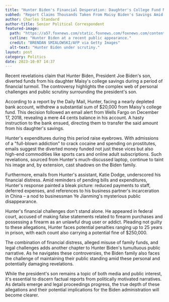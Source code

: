 ```yaml
---
title: "Hunter Biden's Financial Desperation: Daughter's College Fund Misused?"
subhed: "Report Claims Thousands Taken From Maisy Biden's Savings Amid Financial Crisis"
author: Charles Standard
author-title: Senior Political Correspondent
featured-image: 
  path: "https://a57.foxnews.com/static.foxnews.com/foxnews.com/content/uploads/2023/10/720/405/GettyImages-1255040527.jpg?ve=1&tl=1"
  cutline: "Hunter Biden at a recent public appearance."
  credit: "BRENDAN SMIALOWSKI/AFP via Getty Images"
  alt-text: "Hunter Biden under scrutiny."
layout: post
category: Politics
date: 2023-10-07 14:37
---
```


Recent revelations claim that Hunter Biden, President Joe Biden's son, diverted funds from his daughter Maisy's college savings during a period of financial turmoil. The controversy highlights the complex web of personal challenges and public scrutiny surrounding the president's son.

According to a report by the Daily Mail, Hunter, facing a nearly depleted bank account, withdrew a substantial sum of $20,000 from Maisy's college fund. This decision followed an email alert from Wells Fargo on December 17, 2018, revealing a mere 44 cents balance in his account. A hasty instruction to the bank ensued, directing them to transfer the said amount from his daughter's savings.

Hunter's expenditures during this period raise eyebrows. With admissions of a "full-blown addiction" to crack cocaine and spending on prostitutes, emails suggest the diverted money funded not just these vices but also high-end commodities like sports cars and online adult subscriptions. Such revelations, sourced from Hunter's much-discussed laptop, continue to taint his image and, by extension, cast shadows on the Biden family.

Furthermore, emails from Hunter's assistant, Katie Dodge, underscored his financial distress. Amid reminders of pending bills and expenditures, Hunter's response painted a bleak picture: reduced payments to staff, deferred expenses, and references to his business partner's incarceration in China – a nod to businessman Ye Jianming's mysterious public disappearance.

Hunter's financial challenges don't stand alone. He appeared in federal court, accused of making false statements related to firearm purchases and possessing a firearm as an unlawful drug user or addict. Pleading not guilty to these allegations, Hunter faces potential penalties ranging up to 25 years in prison, with each count also carrying a potential fine of $250,000.

The combination of financial distress, alleged misuse of family funds, and legal challenges adds another chapter to Hunter Biden's tumultuous public narrative. As he navigates these controversies, the Biden family also faces the challenge of maintaining their public standing amid these personal and potentially damaging revelations.

While the president's son remains a topic of both media and public interest, it's essential to discern factual reports from politically motivated narratives. As details emerge and legal proceedings progress, the true depth of these allegations and their potential implications for the Biden administration will become clearer.

